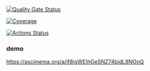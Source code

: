 [![Quality Gate Status](https://sonarcloud.io/api/project_badges/measure?project=Glazoff_frontend-project-46&metric=alert_status)](https://sonarcloud.io/summary/new_code?id=Glazoff_frontend-project-46)

[![Coverage](https://sonarcloud.io/api/project_badges/measure?project=Glazoff_frontend-project-46&metric=coverage)](https://sonarcloud.io/summary/new_code?id=Glazoff_frontend-project-46)

[![Actions Status](https://github.com/Glazoff/frontend-project-46/actions/workflows/hexlet-check.yml/badge.svg)](https://github.com/Glazoff/frontend-project-46/actions)

### demo
https://asciinema.org/a/if8igWEIhGeSNZ74bidL9NOnQ
